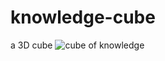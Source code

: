 # knowledge-cube
a 3D cube
![cube of knowledge](https://github.com/joerez/knowledge-cube/blob/master/Cube%20of%20Knowledge.gif?raw=true "Cube of knowledge")
